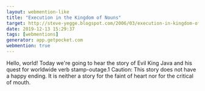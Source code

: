 ```yaml
---
layout: webmention-like
title: "Execution in the Kingdom of Nouns"
target: http://steve-yegge.blogspot.com/2006/03/execution-in-kingdom-of-nouns.html
date: 2019-12-13 15:29:37
tags: [webmentions]
generator: app.getpocket.com
webmention: true
---
```


Hello, world! Today we&#x27;re going to hear the story of Evil King Java and his
quest for worldwide verb stamp-outage.1 Caution: This story does not have a
happy ending. It is neither a story for the faint of heart nor for the critical
of mouth.
